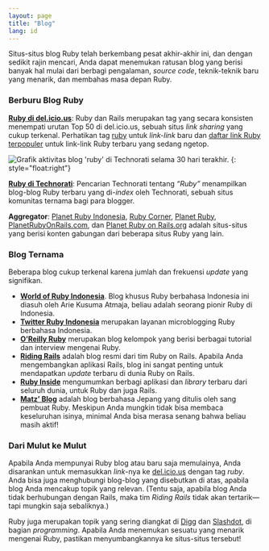 ```yaml
---
layout: page
title: "Blog"
lang: id
---
```


Situs-situs blog Ruby telah berkembang pesat akhir-akhir ini, dan dengan
sedikit rajin mencari, Anda dapat menemukan ratusan blog yang berisi
banyak hal mulai dari berbagi pengalaman, *source code*, teknik-teknik
baru yang menarik, dan membahas masa depan Ruby.

### Berburu Blog Ruby

[**Ruby di del.icio.us**][1]\: Ruby dan Rails merupakan tag yang secara
konsisten menempati urutan Top 50 di del.icio.us, sebuah situs *link
sharing* yang cukup terkenal. Perhatikan tag [ruby][1] untuk *link-link*
baru dan [daftar link Ruby terpopuler][2] untuk link-link Ruby terbaru
yang sedang ngetop.

![Grafik aktivitas blog 'ruby' di Technorati selama 30 hari
terakhir.](http://technorati.com/chartimg/%28ruby%29?totalHits=391174&amp;size=s&amp;days=30
"Grafik aktivitas blog 'ruby' di Technorati selama 30 hari terakhir.")
{: style="float:right"}

[**Ruby di Technorati**][3]\: Pencarian Technorati tentang *“Ruby”*
menampilkan blog-blog Ruby terbaru yang di-*index* oleh Technorati,
sebuah situs komunitas ternama bagi para blogger.

**Aggregator**\: [Planet Ruby Indonesia][4], [Ruby Corner][5], [Planet
Ruby][6], [PlanetRubyOnRails.com][7], dan [Planet Ruby on Rails.org][8]
adalah situs-situs yang berisi konten gabungan dari beberapa situs Ruby
yang lain.

### Blog Ternama

Beberapa blog cukup terkenal karena jumlah dan frekuensi *update* yang
signifikan.

* [**World of Ruby Indonesia**][9]. Blog khusus Ruby berbahasa Indonesia
  ini diasuh oleh Arie Kusuma Atmaja, beliau adalah seorang pionir Ruby
  di Indonesia.
* [**Twitter Ruby Indonesia**][10] merupakan layanan microblogging Ruby
  berbahasa Indonesia.
* [**O’Reilly Ruby**][11] merupakan blog kelompok yang berisi berbagai
  tutorial dan interview mengenai Ruby.
* [**Riding Rails**][12] adalah blog resmi dari tim Ruby on Rails.
  Apabila Anda mengembangkan aplikasi Rails, blog ini sangat penting
  untuk mendapatkan *update* terbaru di dunia Ruby on Rails.
* [**Ruby Inside**][13] mengumumkan berbagi aplikasi dan *library*
  terbaru dari seluruh dunia, untuk Ruby dan juga Rails.
* [**Matz’ Blog**][14] adalah blog berbahasa Jepang yang ditulis oleh
  sang pembuat Ruby. Meskipun Anda mungkin tidak bisa membaca
  keseluruhan isinya, minimal Anda bisa merasa senang bahwa beliau masih
  aktif!

### Dari Mulut ke Mulut

Apabila Anda mempunyai Ruby blog atau baru saja memulainya, Anda
disarankan untuk memasukkan *link*-nya ke [del.icio.us][15] dengan tag
*ruby*. Anda bisa juga menghubungi blog-blog yang disebutkan di atas,
apabila blog Anda mencakup topik yang relevan. (Tentu saja, apabila blog
Anda tidak berhubungan dengan Rails, maka tim *Riding Rails* tidak akan
tertarik—tapi mungkin saja sebaliknya.)

Ruby juga merupakan topik yang sering diangkat di [Digg][16] dan
[Slashdot][17], di bagian *programming*. Apabila Anda menemukan sesuatu
yang menarik mengenai Ruby, pastikan menyumbangkannya ke situs-situs
tersebut!



[1]: http://del.icio.us/tag/ruby 
[2]: http://del.icio.us/popular/ruby 
[3]: http://technorati.com/search/ruby 
[4]: http://planet.ruby-id.web.id 
[5]: http://rubycorner.com 
[6]: http://planetruby.0x42.net/ 
[7]: http://www.planetrubyonrails.com 
[8]: http://www.planetrubyonrails.org/ 
[9]: http://ariekusumaatmaja.wordpress.com/ 
[10]: http://twitter.com/rubyindonesia 
[11]: http://oreillynet.com/ruby/ 
[12]: http://weblog.rubyonrails.org/ 
[13]: http://www.rubyinside.com/ 
[14]: http://www.rubyist.net/~matz/ 
[15]: http://del.icio.us 
[16]: http://digg.com/programming 
[17]: http://developers.slashdot.org/ 
